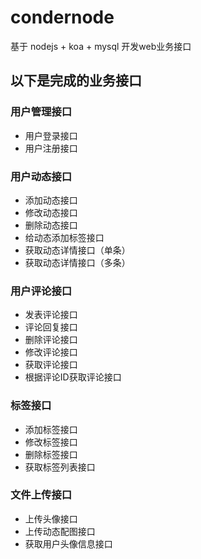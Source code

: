 # condernode
基于 nodejs + koa + mysql 开发web业务接口
## 以下是完成的业务接口
### 用户管理接口
* 用户登录接口
* 用户注册接口
### 用户动态接口
* 添加动态接口
* 修改动态接口
* 删除动态接口
* 给动态添加标签接口
* 获取动态详情接口（单条）
* 获取动态详情接口（多条）
### 用户评论接口
* 发表评论接口
* 评论回复接口
* 删除评论接口
* 修改评论接口
* 获取评论接口
* 根据评论ID获取评论接口
### 标签接口
* 添加标签接口
* 修改标签接口
* 删除标签接口
* 获取标签列表接口
### 文件上传接口
* 上传头像接口
* 上传动态配图接口
* 获取用户头像信息接口
